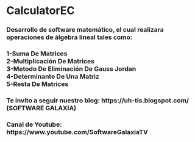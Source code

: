 # CalculatorEC
<h3>Desarrollo de software matemático, el cual realizara operaciones de álgebra lineal tales como:</h3>
<h3><span>1-Suma De Matrices<br>2-Multiplicación De Matrices<br>3-Metodo De Eliminación De Gauss Jordan<br>4-Determinante De Una Matriz<br>5-Resta De Matrices</span></h3>

<h3> Te invito a seguir nuestro blog: https://uh-tis.blogspot.com/ (SOFTWARE GALAXIA) </h3>
<h3> Canal de Youtube: https://www.youtube.com/SoftwareGalaxiaTV </h3>
